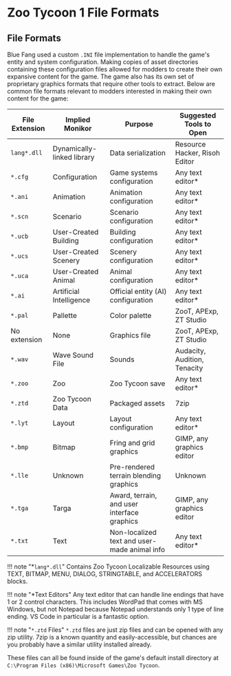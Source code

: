 # Zoo Tycoon 1 File Formats

## File Formats

Blue Fang used a custom `.INI` file implementation to handle the game's entity and system configuration. Making copies of asset directories containing these configuration files allowed for modders to create their own expansive content for the game. The game also has its own set of proprietary graphics formats that require other tools to extract. Below are common file formats relevant to modders interested in making their own content for the game:

| File Extension | Implied Monikor | Purpose | Suggested Tools to Open |
| -------------- | --------------- | ------- | ------------- |
| `lang*.dll`         | Dynamically-linked library | Data serialization | Resource Hacker, Risoh Editor |
| `*.cfg`             | Configuration | Game systems configuration | Any text editor* |
| `*.ani`             | Animation | Animation configuration | Any text editor* |
| `*.scn`             | Scenario | Scenario configuration | Any text editor* |
| `*.ucb`             | User-Created Building | Building configuration | Any text editor* |
| `*.ucs`             | User-Created Scenery | Scenery configuration | Any text editor* |
| `*.uca`             | User-Created Animal | Animal configuration | Any text editor* |
| `*.ai`              | Artificial Intelligence | Official entity (AI) configuration | Any text editor* |
| `*.pal`             | Pallette | Color palette                | ZooT, APExp, ZT Studio |
| No extension        | None | Graphics file | ZooT, APExp, ZT Studio  |
| `*.wav`             | Wave Sound File | Sounds | Audacity, Audition, Tenacity |
| `*.zoo`             | Zoo | Zoo Tycoon save | Any text editor* |
| `*.ztd`            | Zoo Tycoon Data | Packaged assets  | 7zip |
| `*.lyt`             | Layout | Layout configuration | Any text editor* |
| `*.bmp`             | Bitmap | Fring and grid graphics | GIMP, any graphics editor |
| `*.lle`             | Unknown | Pre-rendered terrain blending graphics | Unknown |
| `*.tga`             | Targa | Award, terrain, and user interface graphics | GIMP, any graphics editor |
| `*.txt`             | Text | Non-localized text and user-made animal info | Any text editor* |

!!! note "*`lang*.dll`"
    Contains Zoo Tycoon Localizable Resources using TEXT, BITMAP, MENU, DIALOG, STRINGTABLE, and ACCELERATORS blocks.

!!! note "*Text Editors"
    Any text editor that can handle line endings that have 1 or 2 control characters. This includes WordPad that comes with MS Windows, but not Notepad because Notepad understands only 1 type of line ending. VS Code in particular is a fantastic option.

!!! note "`*.ztd` Files"
    `*.ztd` files are just zip files and can be opened with any zip utility. 7zip is a known quantity and easily-accessible, but chances are you probably have a similar utility installed already.

These files can all be found inside of the game's default install directory at `C:\Program Files (x86)\Microsoft Games\Zoo Tycoon`.

